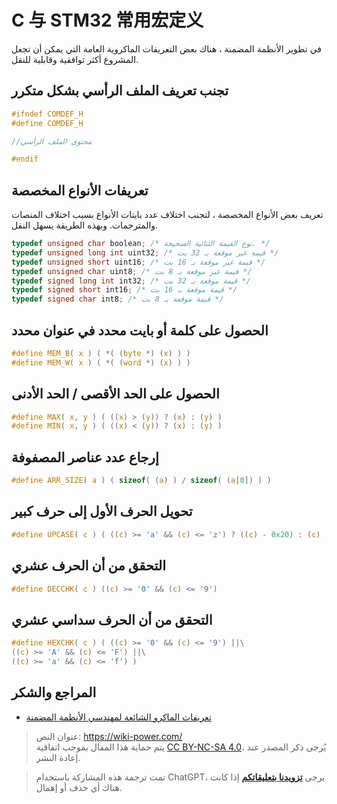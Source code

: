 # C 与 STM32 常用宏定义

في تطوير الأنظمة المضمنة ، هناك بعض التعريفات الماكروية العامة التي يمكن أن تجعل المشروع أكثر توافقية وقابلية للنقل.

## تجنب تعريف الملف الرأسي بشكل متكرر

```c
#ifndef COMDEF_H
#define COMDEF_H

//محتوى الملف الرأسي

#endif
```

## تعريفات الأنواع المخصصة

تعريف بعض الأنواع المخصصة ، لتجنب اختلاف عدد بايتات الأنواع بسبب اختلاف المنصات والمترجمات. وبهذه الطريقة يسهل النقل.

```c
typedef unsigned char boolean; /* نوع القيمة الثنائية الصحيحة. */
typedef unsigned long int uint32; /* قيمة غير موقعة بـ 32 بت */
typedef unsigned short uint16; /* قيمة غير موقعة بـ 16 بت */
typedef unsigned char uint8; /* قيمة غير موقعة بـ 8 بت */
typedef signed long int int32; /* قيمة موقعة بـ 32 بت */
typedef signed short int16; /* قيمة موقعة بـ 16 بت */
typedef signed char int8; /* قيمة موقعة بـ 8 بت */
```

## الحصول على كلمة أو بايت محدد في عنوان محدد

```c
#define MEM_B( x ) ( *( (byte *) (x) ) )
#define MEM_W( x ) ( *( (word *) (x) ) )
```

## الحصول على الحد الأقصى / الحد الأدنى

```c
#define MAX( x, y ) ( ((x) > (y)) ? (x) : (y) )
#define MIN( x, y ) ( ((x) < (y)) ? (x) : (y) )
```

## إرجاع عدد عناصر المصفوفة

```c
#define ARR_SIZE( a ) ( sizeof( (a) ) / sizeof( (a[0]) ) )
```

## تحويل الحرف الأول إلى حرف كبير

```c
#define UPCASE( c ) ( ((c) >= 'a' && (c) <= 'z') ? ((c) - 0x20) : (c) )
```

## التحقق من أن الحرف عشري

```c
#define DECCHK( c ) ((c) >= '0' && (c) <= '9')
```

## التحقق من أن الحرف سداسي عشري

```c
#define HEXCHK( c ) ( ((c) >= '0' && (c) <= '9') ||\
((c) >= 'A' && (c) <= 'F') ||\
((c) >= 'a' && (c) <= 'f') )
```

## المراجع والشكر

- [تعريفات الماكرو الشائعة لمهندسي الأنظمة المضمنة](https://mp.weixin.qq.com/s/4YPwxtBX6Qdlz9fGKvSCUg)

> عنوان النص: <https://wiki-power.com/>  
> يتم حماية هذا المقال بموجب اتفاقية [CC BY-NC-SA 4.0](https://creativecommons.org/licenses/by/4.0/deed.zh)، يُرجى ذكر المصدر عند إعادة النشر.

> تمت ترجمة هذه المشاركة باستخدام ChatGPT، يرجى [**تزويدنا بتعليقاتكم**](https://github.com/linyuxuanlin/Wiki_MkDocs/issues/new) إذا كانت هناك أي حذف أو إهمال.